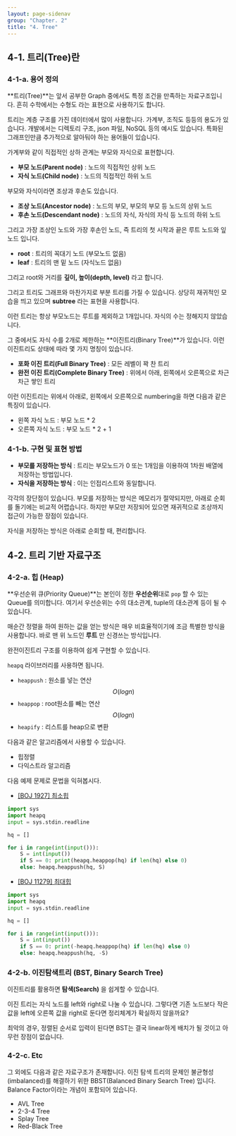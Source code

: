 ```yaml
---
layout: page-sidenav
group: "Chapter. 2"
title: "4. Tree"
---
```


## 4-1. 트리(Tree)란

### 4-1-a. 용어 정의

**트리(Tree)**는 앞서 공부한 Graph 중에서도 특정 조건을 만족하는 자료구조입니다.
흔히 수학에서는 수형도 라는 표현으로 사용하기도 합니다.

트리는 계층 구조를 가진 데이터에서 많이 사용합니다. 가계부, 조직도 등등의 용도가 있습니다. 개발에서는 디렉토리 구조, json 파일, NoSQL 등의 예시도 있습니다.
특화된 그래프인만큼 추가적으로 알아둬야 하는 용어들이 있습니다.

가계부와 같이 직접적인 상하 관계는 부모와 자식으로 표현합니다.

- **부모 노드(Parent node)** : 노드의 직접적인 상위 노드
- **자식 노드(Child node)** : 노드의 직접적인 하위 노드  

부모와 자식이라면 조상과 후손도 있습니다.

- **조상 노드(Ancestor node)** : 노드의 부모, 부모의 부모 등 노드의 상위 노드
- **후손 노드(Descendant node)** : 노드의 자식, 자식의 자식 등 노드의 하위 노드

그리고 가장 조상인 노드와 가장 후손인 노드, 즉 트리의 첫 시작과 끝은 루트 노드와 잎노드 입니다.

- **root** : 트리의 꼭대기 노드 (부모노드 없음)
- **leaf** : 트리의 맨 밑 노드 (자식노드 없음)

그리고 root와 거리를 **깊이, 높이(depth, level)** 라고 합니다.

그리고 트리도 그래프와 마찬가지로 부분 트리를 가질 수 있습니다. 상당히 재귀적인 모습을 띄고 있으며 **subtree** 라는 표현을 사용합니다.

이런 트리는 항상 부모노드는 루트를 제외하고 1개입니다. 자식의 수는 정해지지 않았습니다.

그 중에서도 자식 수를 2개로 제한하는 **이진트리(Binary Tree)**가 있습니다.
이런 이진트리도 상태에 따라 몇 가지 명칭이 있습니다.

- **포화 이진 트리(Full Binary Tree)** : 모든 레벨이 꽉 찬 트리
- **완전 이진 트리(Complete Binary Tree)** : 위에서 아래, 왼쪽에서 오른쪽으로 차근차근 쌓인 트리

이런 이진트리는 위에서 아래로, 왼쪽에서 오른쪽으로 numbering을 하면 다음과 같은 특징이 있습니다.

- 왼쪽 자식 노드 : 부모 노드 * 2
- 오른쪽 자식 노드 : 부모 노드 * 2 + 1

### 4-1-b. 구현 및 표현 방법

- **부모를 저장하는 방식** : 트리는 부모노드가 0 또는 1개임을 이용하여 1차원 배열에 저장하는 방법입니다.
- **자식을 저장하는 방식** : 이는 인접리스트와 동일합니다. 

각각의 장단점이 있습니다. 부모를 저장하는 방식은 메모리가 절약되지만, 아래로 순회를 돌기에는 비교적 어렵습니다.
하지만 부모만 저장되어 있으면 재귀적으로 조상까지 접근이 가능한 장점이 있습니다.

자식을 저장하는 방식은 아래로 순회할 때, 편리합니다.

## 4-2. 트리 기반 자료구조

### 4-2-a. 힙 (Heap)

**우선순위 큐(Priority Queue)**는 본인이 정한 **우선순위**대로 `pop` 할 수 있는 Queue를 의미합니다.
여기서 우선순위는 수의 대소관계, tuple의 대소관계 등이 될 수 있습니다.

매순간 정렬을 하여 원하는 값을 얻는 방식은 매우 비효율적이기에 조금 특별한 방식을 사용합니다.
바로 맨 위 노드인 **루트** 만 신경쓰는 방식입니다.

완전이진트리 구조를 이용하여 쉽게 구현할 수 있습니다.

`heapq` 라이브러리를 사용하면 됩니다.

- `heappush` : 원소를 넣는 연산  $$O(logn)$$
- `heappop` : root원소를 빼는 연산 $$O(logn)$$
- `heapify` : 리스트를 heap으로 변환

다음과 같은 알고리즘에서 사용할 수 있습니다.

- 힙정렬
- 다익스트라 알고리즘

다음 예제 문제로 문법을 익혀봅시다.

- [[BOJ 1927] 최소힙](https://www.acmicpc.net/problem/1927)

``` py
import sys
import heapq
input = sys.stdin.readline

hq = []

for i in range(int(input())):
    S = int(input())
    if S == 0: print(heapq.heappop(hq) if len(hq) else 0)
    else: heapq.heappush(hq, S)
```

- [[BOJ 11279] 최대힙](https://www.acmicpc.net/problem/1927)

``` py
import sys
import heapq
input = sys.stdin.readline

hq = []

for i in range(int(input())):
    S = int(input())
    if S == 0: print(-heapq.heappop(hq) if len(hq) else 0)
    else: heapq.heappush(hq, -S)
```


### 4-2-b. 이진탐색트리 (BST, Binary Search Tree)

이진트리를 활용하면 **탐색(Search)** 을 쉽게할 수 있습니다.

이진 트리는 자식 노드를 left와 right로 나눌 수 있습니다.
그렇다면 기존 노드보다 작은 값을 left에 오른쪽 값을 right로 둔다면 정리체계가 확실하지 않을까요?

최악의 경우, 정렬된 순서로 입력이 된다면 BST는 결국 linear하게 배치가 될 것이고 아무런 장점이 없습니다.

### 4-2-c. Etc

그 외에도 다음과 같은 자료구조가 존재합니다.
이진 탐색 트리의 문제인 불균형성(imbalanced)를 해결하기 위한 BBST(Balanced Binary Search Tree) 입니다.
Balance Factor이라는 개념이 포함되어 있습니다.

- AVL Tree 
- 2-3-4 Tree
- Splay Tree
- Red-Black Tree
